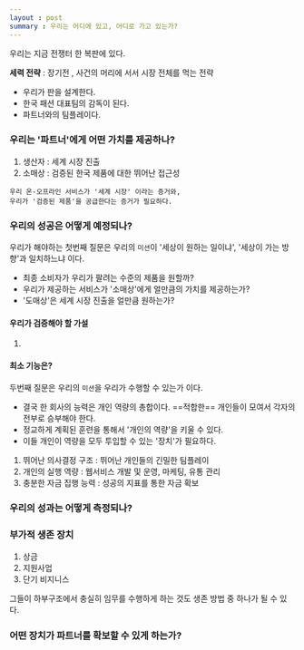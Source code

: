 ```yaml
---
layout : post
summary : 우리는 어디에 있고, 어디로 가고 있는가?
---
```

우리는 지금 전쟁터 한 복판에 있다.

**세력 전략** : 장기전 , 사건의 머리에 서서 시장 전체를 먹는 전략

 - 우리가 판을 설계한다.
 - 한국 패션 대표팀의 감독이 된다.
 - 파트너와의 팀플레이다.

### 우리는 '파트너'에게 어떤 가치를 제공하나?
1. 생산자 : 세계 시장 진출
2. 소매상 : 검증된 한국 제품에 대한 뛰어난 접근성

```
우리 온-오프라인 서비스가 '세계 시장' 이라는 증거와, 
우리가 '검증된 제품'을 공급한다는 증거가 필요하다.
```

### 우리의 성공은 어떻게 예정되나?

우리가 해야하는 첫번째 질문은 우리의 `미션`이 '세상이 원하는 일이냐', '세상이 가는 방향'과 일치하느냐 이다. 
- 최종 소비자가 우리가 팔려는 수준의 제품을 원할까?
- 우리가 제공하는 서비스가 '소매상'에게 얼만큼의 가치를 제공하는가?
- '도매상'은 세계 시장 진출을 얼만큼 원하는가?

#### 우리가 검증해야 할 가설
1. 

#### 최소 기능은?

두번째 질문은 우리의 `미션`을 우리가 수행할 수 있는가 이다. 
- 결국 한 회사의 능력은 개인 역량의 총합이다. ==적합한== 개인들이 모여서 각자의 전부로 승부해야 한다. 
- 정교하게 계획된 훈련을 통해서 '개인의 역량'을 키울 수 있다.
- 이들 개인이 역량을 모두 투입할 수 있는 '장치'가 필요하다.

1. 뛰어난 의사결정 구조 : 뛰어난 개인들의 긴밀한 팀플레이
2. 개인의 실행 역량 : 웹서비스 개발 및 운영, 마케팅, 유통 관리
3. 충분한 자금 집행 능력 : 성공의 지표를 통한 자금 확보

### 우리의 성과는 어떻게 측정되나?


### 부가적 생존 장치
1. 상금
2. 지원사업
3. 단기 비지니스 

그들이 하부구조에서 충실히 임무를 수행하게 하는 것도 생존 방법 중 하나가 될 수 있다. 

### 어떤 장치가 파트너를 확보할 수 있게 하는가?
